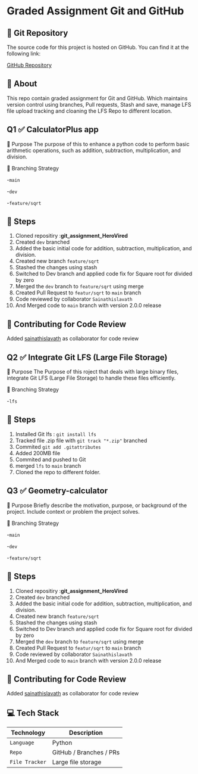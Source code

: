 # Graded Assignment Git and GitHub 
## 🔗 Git Repository

The source code for this project is hosted on GitHub. You can find it at the following link:

[GitHub Repository](https://github.com/kanakagarapati/git_assignment_HeroVired.git)

## 🧾 About
This repo contain graded assignment for Git and GitHub. Which maintains version control using branches, Pull requests, Stash and save, manage LFS file upload tracking and cloaning the LFS Repo to different location.

## Q1 ✅ CalculatorPlus app
🧾 Purpose
The purpose of this to enhance a python code to perform basic arithmetic operations, such as addition, subtraction, multiplication, and division.

🌿 Branching Strategy

   -`main`
   
   -`dev`
   
   -`feature/sqrt`
  
## 🔁 Steps
   1. Cloned repositiry :**git_assignment_HeroVired**
   2. Created `dev` branched
   3. Added the basic initial code for addition, subtraction, multiplication, and division.
   4. Created new branch `feature/sqrt`
   5. Stashed the changes using stash
   6. Switched to Dev branch and applied code fix for Square root for divided by zero
   7. Merged the `dev` branch to `feature/sqrt` using merge
   8. Created Pull Request to `featur/sqrt` to `main` branch
   9. Code reviewed by collaborator `Sainathislavath`
   10. And Merged code to `main` branch with version 2.0.0 release
       

##  🤝 Contributing for Code Review
   Added [sainathislavath](https://github.com/sainathislavath) as collaborator for code review

    



## Q2 ✅ Integrate Git LFS (Large File Storage)
🧾 Purpose
The Purpose of this roject that deals with large binary files, integrate Git LFS (Large File Storage) to handle these files efficiently.

🌿 Branching Strategy

   -`lfs`

  
## 🔁 Steps
   1. Installed Git lfs : `git install lfs`
   2. Tracked file .zip file with `git track "*.zip"` branched
   3. Commited `git add .gitattributes `
   4. Added 200MB file
   5. Commited and pushed to Git
   6. merged `lfs` to `main` branch
   7. Cloned the repo to different folder.


## Q3 ✅ Geometry-calculator
🧾 Purpose
Briefly describe the motivation, purpose, or background of the project. Include context or problem the project solves.

🌿 Branching Strategy

 -`main`
   
   -`dev`
   
   -`feature/sqrt`
  
## 🔁 Steps
   1. Cloned repositiry :**git_assignment_HeroVired**
   2. Created `dev` branched
   3. Added the basic initial code for addition, subtraction, multiplication, and division.
   4. Created new branch `feature/sqrt`
   5. Stashed the changes using stash
   6. Switched to Dev branch and applied code fix for Square root for divided by zero
   7. Merged the `dev` branch to `feature/sqrt` using merge
   8. Created Pull Request to `featur/sqrt` to `main` branch
   9. Code reviewed by collaborator `Sainathislavath`
   10. And Merged code to `main` branch with version 2.0.0 release

##  🤝 Contributing for Code Review
   Added [sainathislavath](https://github.com/sainathislavath) as collaborator for code review



## 💻 Tech Stack

| Technology | Description |
|------------|-------------|
| `Language` | Python  |
| `Repo` | GitHub / Branches / PRs |
| `File Tracker` | Large file storage |


